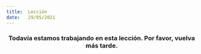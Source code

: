 ```yaml
---
title:  Lección
date:   29/05/2021
---
```


### <center>Todavía estamos trabajando en esta lección. Por favor, vuelva más tarde.</center>
